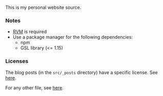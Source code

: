 This is my personal website source.

### Notes

- [RVM](https://rvm.io/) is required
- Use a package manager for the following dependencies:
    - npm
    - GSL library (<= 1.15)

### Licenses

The blog posts (in the `src/_posts` directory) have a specific license. See
[here](https://github.com/abeaumet/abeaumet.github.io/blob/source/src/LICENSE.md).

For any other file, see [here](https://github.com/abeaumet/abeaumet.github.io/blob/source/LICENSE).

